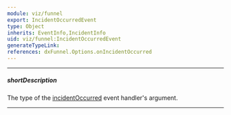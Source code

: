 ```yaml
---
module: viz/funnel
export: IncidentOccurredEvent
type: Object
inherits: EventInfo,IncidentInfo
uid: viz/funnel:IncidentOccurredEvent
generateTypeLink: 
references: dxFunnel.Options.onIncidentOccurred
---
```

---
##### shortDescription
The type of the [incidentOccurred]({basewidgetpath}/Events/#incidentOccurred) event handler's argument.

---
<!-- Description goes here -->